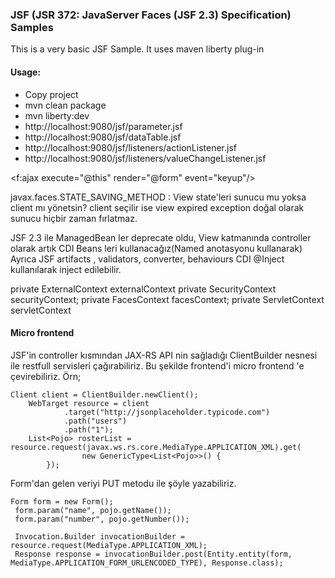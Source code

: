 ### JSF (JSR 372: JavaServer Faces (JSF 2.3) Specification) Samples

This is a very basic JSF Sample. It uses maven liberty plug-in

#### Usage:
- Copy project
- mvn clean package
- mvn liberty:dev
- http://localhost:9080/jsf/parameter.jsf
- http://localhost:9080/jsf/dataTable.jsf
- http://localhost:9080/jsf/listeners/actionListener.jsf
- http://localhost:9080/jsf/listeners/valueChangeListener.jsf


<f:ajax execute="@this" render="@form" event="keyup"/>

<!-- 
			render="@none" hicbir bilesen etkilenmez
			render="@this" sadece ajax'i cevreleyen
			render="@form" ajax'i iceren form
			render="@all"  tum bilesenler
			
			execute : parametreleri gondermek icin
			 -->
			 
javax.faces.STATE_SAVING_METHOD : View state'leri sunucu mu yoksa client mı yönetsin? client seçilir ise view expired exception doğal olarak sunucu hiçbir zaman fırlatmaz.

JSF 2.3 ile ManagedBean ler deprecate oldu, View katmanında controller olarak artık CDI Beans leri kullanacağız(Named anotasyonu kullanarak) Ayrıca JSF artifacts , validators, converter, behaviours CDI @Inject kullanılarak inject edilebilir.

private ExternalContext externalContext
private SecurityContext securityContext;
private FacesContext facesContext;
private ServletContext servletContext

#### Micro frontend
JSF'in controller kısmından JAX-RS API nin sağladığı ClientBuilder nesnesi ile restfull servisleri çağırabiliriz. Bu şekilde frontend'i micro frontend 'e çevirebiliriz. Örn;

	Client client = ClientBuilder.newClient();
		WebTarget resource = client
                .target("http://jsonplaceholder.typicode.com")
                .path("users")
                .path("1");
        List<Pojo> rosterList = resource.request(javax.ws.rs.core.MediaType.APPLICATION_XML).get(
                    new GenericType<List<Pojo>>() {
            });
            
Form'dan gelen veriyi PUT metodu ile şöyle yazabiliriz.

	Form form = new Form();
     form.param("name", pojo.getName());
     form.param("number", pojo.getNumber());
            
     Invocation.Builder invocationBuilder = resource.request(MediaType.APPLICATION_XML);
     Response response = invocationBuilder.post(Entity.entity(form, MediaType.APPLICATION_FORM_URLENCODED_TYPE), Response.class);

